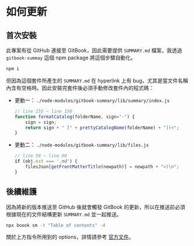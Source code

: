 # 如何更新

## 首次安裝

此專案有從 GitHub 連接至 GitBook，因此需要提供 `SUMMARY.md` 檔案，我透過 `gitbook-summay` 這個 npm package 將這個步驟自動化。

```sh
npm i
```

但因為這個套件所產生的 `SUMMARY.md` 在 hyperlink 上有 bug，尤其是當文件名稱內含有空格時。因此安裝完套件後必須手動修改套件內的程式碼：

- 更動一： `./node-modules/gitbook-summary/lib/summary/index.js`

    ```JavaScript
    // line 155 ~ line 158
    function formatCatalog(folderName, sign="-") {
        sign = sign;
        return sign + " [" + prettyCatalogName(folderName) + "](<";
    }
    ```

- 更動二： `./node-modules/gitbook-summary/lib/files.js`

    ```JavaScript
    // line 58 ~ line 60
    if (obj.ext === '.md') {
        filesJson[getFrontMatterTitle(newpath)] = newpath + ">)\n";
    }
    ```

## 後續維護

因為將新的版本推送至 GitHub 後就會觸發 GitBook 的更新，所以在推送前必須根據現在的文件結構更新 `SUMMARY.md` 並一起推送。

```sh
npx boook sm -t "Table of contents" -d
```

關於上方指令所用到的 options，詳情請參考 [官方文件](https://www.npmjs.com/package/gitbook-summary)。
